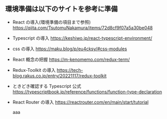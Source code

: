 ## 環境準備は以下のサイトを参考に準備

- React の導入(環境準備の項目まで参照)
  https://qiita.com/TsutomuNakamura/items/72d8cf9f07a5a30be048

- Typescript の導入
  https://keshiwo.jp/react-typescript-environment/

- css の導入
  https://maku.blog/p/eu4cksy/#css-modules

- React 概念の把握
  https://m-kenomemo.com/redux-term/

- Redux-Toolkit の導入
  https://tech-blog.rakus.co.jp/entry/20221117/redux-toolkit

- ときどき確認する Typescript 公式
  https://typescriptbook.jp/reference/functions/function-type-declaration

- React Router の導入
  https://reactrouter.com/en/main/start/tutorial


  aaa
